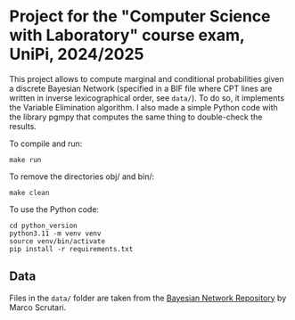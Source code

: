 # Project for the "Computer Science with Laboratory" course exam, UniPi, 2024/2025

This project allows to compute marginal and conditional probabilities given a discrete Bayesian Network (specified in a BIF file where CPT lines are written in inverse lexicographical order, see ```data/```). To do so, it implements the Variable Elimination algorithm. I also made a simple Python code with the library pgmpy that computes the same thing to double-check the results.


To compile and run:

`make run`

To remove the directories obj/ and bin/:

`make clean`


To use the Python code:

```
cd python_version
python3.11 -m venv venv
source venv/bin/activate
pip install -r requirements.txt
```



## Data

Files in the `data/` folder are taken from the [Bayesian Network Repository](https://www.bnlearn.com/bnrepository/) by Marco Scrutari.
